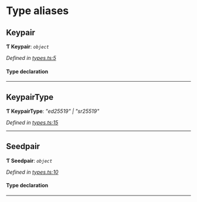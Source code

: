 

# Type aliases

<a id="keypair"></a>

##  Keypair

**Ƭ Keypair**: *`object`*

*Defined in [types.ts:5](https://github.com/polkadot-js/common/blob/5bc4ea2/packages/util-crypto/src/types.ts#L5)*

#### Type declaration

___
<a id="keypairtype"></a>

##  KeypairType

**Ƭ KeypairType**: *"ed25519" \| "sr25519"*

*Defined in [types.ts:15](https://github.com/polkadot-js/common/blob/5bc4ea2/packages/util-crypto/src/types.ts#L15)*

___
<a id="seedpair"></a>

##  Seedpair

**Ƭ Seedpair**: *`object`*

*Defined in [types.ts:10](https://github.com/polkadot-js/common/blob/5bc4ea2/packages/util-crypto/src/types.ts#L10)*

#### Type declaration

___

